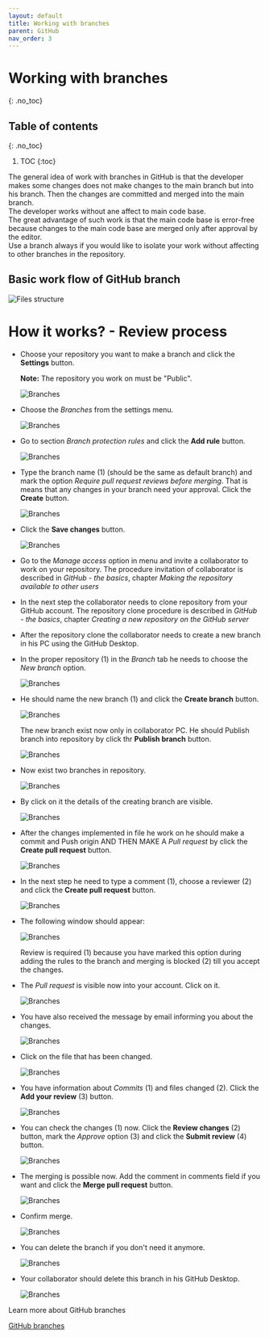 ```yaml
---
layout: default
title: Working with branches
parent: GitHub
nav_order: 3
---
```


# Working with branches
{: .no_toc}

## Table of contents
{: .no_toc}

1. TOC
{:toc}

The general idea of work with branches in GitHub is that the developer makes some changes does not make changes to the main branch but into his branch. Then the changes are committed and merged into the main branch.  
The developer works without ane affect to main code base.  
The great advantage of such work is that the main code base is error-free because changes to the main code base are merged only after approval by the editor.  
Use a branch always if you would like to isolate your work without affecting to other branches in the repository.

## Basic work flow of GitHub branch

   ![Files structure](../assets/images/GitHub_Branch_Workflow.svg)


# How it works? - Review process


* Choose your repository you want to make a branch and click the **Settings** button.

   **Note:** The repository you work on must be "Public".

   ![Branches](../assets/images/Branches_1.png)

* Choose the *Branches* from the settings menu.

   ![Branches](../assets/images/Branches_2.png)

* Go to section *Branch protection rules* and click the **Add rule** button.

   ![Branches](../assets/images/Branches_3.png)

* Type the branch name (1) (should be the same as default branch) and mark the option *Require pull request reviews before merging*. That is means that any changes in your branch need your approval. Click the **Create** button.

   ![Branches](../assets/images/Branches_4.png)

* Click the **Save changes** button.

   ![Branches](../assets/images/Branches_5.png)

* Go to the *Manage access* option in menu and invite a collaborator to work on your repository. The procedure invitation of collaborator is described in *GitHub - the basics*, chapter *Making the repository available to other users*
* In the next step the collaborator needs to clone repository from your GitHub account. The repository clone procedure is described in *GitHub - the basics*, chapter *Creating a new repository on the GitHub server*

* After the repository clone the collaborator needs to create a new branch in his PC using the GitHub Desktop. 

* In the proper repository (1) in the *Branch* tab he needs to choose the *New branch* option.

   ![Branches](../assets/images/Branches_6.png)

* He should name the new branch (1) and click the **Create branch** button.

   ![Branches](../assets/images/Branches_7.png)

   The new branch exist now only in collaborator PC. He should Publish branch into repository by click thr **Publish branch** button.

   ![Branches](../assets/images/Branches_8.png)

* Now exist two branches in repository.

   ![Branches](../assets/images/Branches_9.png)

* By click on it the details of the creating branch are visible.

   ![Branches](../assets/images/Branches_10.png)

* After the changes implemented in file he work on he should make a commit and Push origin AND THEN MAKE A *Pull request* by click the **Create pull request** button.

   ![Branches](../assets/images/Branches_11.png)

* In the next step he need to type a comment (1), choose a reviewer (2) and click the **Create pull request** button.

   ![Branches](../assets/images/Branches_12.png)

* The following window should appear:

   ![Branches](../assets/images/Branches_13.png)

   Review is required (1) because you have marked this option during adding the rules to the branch and merging is blocked (2) till you accept the changes.

* The *Pull request* is visible now into your account. Click on it.

   ![Branches](../assets/images/Branches_14.png)

*   You have also received the message by email informing you about the changes.

    ![Branches](../assets/images/Branches_15.png)

* Click on the file that has been changed.

   ![Branches](../assets/images/Branches_16.png)

* You have information about *Commits* (1) and files changed (2). Click the **Add your review** (3) button.

   ![Branches](../assets/images/Branches_17.png)

* You can check the changes (1) now. Click the **Review changes** (2) button, mark the *Approve* option (3) and click the **Submit review** (4) button.

   ![Branches](../assets/images/Branches_18.png)

* The merging is possible now. Add the comment in comments field if you want and click the **Merge pull request** button.

   ![Branches](../assets/images/Branches_19.png)

* Confirm merge.


   ![Branches](../assets/images/Branches_20.png)

* You can delete the branch if you don't need it anymore. 
  
   ![Branches](../assets/images/Branches_21.png)

* Your collaborator should delete this branch in his GitHub Desktop.

   ![Branches](../assets/images/Branches_22.png)

Learn more about GitHub branches

[GitHub branches](https://docs.github.com/en/github/collaborating-with-issues-and-pull-requests/about-branches)
